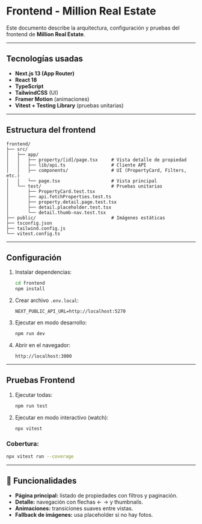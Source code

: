 # Frontend - Million Real Estate

Este documento describe la arquitectura, configuración y pruebas del frontend de **Million Real Estate**.

---

## Tecnologías usadas
- **Next.js 13 (App Router)**
- **React 18**
- **TypeScript**
- **TailwindCSS** (UI)
- **Framer Motion** (animaciones)
- **Vitest + Testing Library** (pruebas unitarias)

---

## Estructura del frontend

```
frontend/
├── src/
│   ├── app/
│   │   ├── property/[id]/page.tsx     # Vista detalle de propiedad
│   │   ├── lib/api.ts                 # Cliente API
│   │   ├── components/                # UI (PropertyCard, Filters, etc.)
│   │   └── page.tsx                   # Vista principal
│   └── test/                          # Pruebas unitarias
│       ├── PropertyCard.test.tsx
│       ├── api.fetchProperties.test.ts
│       ├── property.detail.page.test.tsx
│       ├── detail.placeholder.test.tsx
│       └── detail.thumb-nav.test.tsx
├── public/                            # Imágenes estáticas
├── tsconfig.json
├── tailwind.config.js
└── vitest.config.ts
```

---

## Configuración

1. Instalar dependencias:
   ```bash
   cd frontend
   npm install
   ```

2. Crear archivo `.env.local`:
   ```
   NEXT_PUBLIC_API_URL=http://localhost:5270
   ```

3. Ejecutar en modo desarrollo:
   ```bash
   npm run dev
   ```

4. Abrir en el navegador:
   ```
   http://localhost:3000
   ```

---

## Pruebas Frontend

1. Ejecutar todas:
   ```bash
   npm run test
   ```

2. Ejecutar en modo interactivo (watch):
   ```bash
   npx vitest
   ```

### Cobertura:
```bash
npx vitest run --coverage
```

---

## 📸 Funcionalidades

- **Página principal:** listado de propiedades con filtros y paginación.  
- **Detalle:** navegación con flechas ← → y thumbnails.  
- **Animaciones:** transiciones suaves entre vistas.  
- **Fallback de imágenes:** usa placeholder si no hay fotos.
